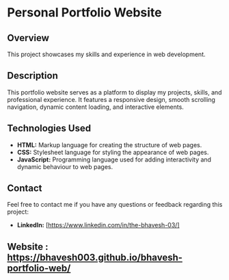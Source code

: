 # Personal Portfolio Website

## Overview

This project showcases my skills and experience in web development.

## Description

This portfolio website serves as a platform to display my projects, skills, and professional experience. It features a responsive design, smooth scrolling navigation, dynamic content loading, and interactive elements.

## Technologies Used

- **HTML:** Markup language for creating the structure of web pages.
- **CSS:** Stylesheet language for styling the appearance of web pages.
- **JavaScript:** Programming language used for adding interactivity and dynamic behaviour to web pages.

## Contact

Feel free to contact me if you have any questions or feedback regarding this project:

- **LinkedIn:** [https://www.linkedin.com/in/the-bhavesh-03/]

## Website : https://bhavesh003.github.io/bhavesh-portfolio-web/
